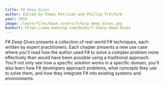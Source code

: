 ```yaml
---
title: F# Deep Dives
author: Edited by Tomas Petricek and Phillip Trelford
year: 2014
image: /learn/files/book_covers/fsharp_deep_dives.jpg
bookurl: https://www.manning.com/books/f-sharp-deep-dives
---
```

_F# Deep Dives_ presents a collection of real-world F# techniques, each written by expert practitioners. Each chapter presents a new use case where you'll read how the author used F# to solve a complex problem more effectively than would have been possible using a traditional approach. You'll not only see how a specific solution works in a specific domain, you'll also learn how F# developers approach problems, what concepts they use to solve them, and how they integrate F# into existing systems and environments.